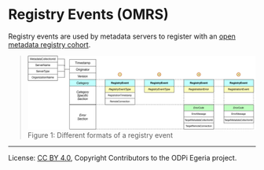 <!-- SPDX-License-Identifier: CC-BY-4.0 -->
<!-- Copyright Contributors to the ODPi Egeria project. -->

# Registry Events (OMRS)

Registry events are used by metadata servers to register with an 
[open metadata registry cohort](../open-metadata-repository-cohort.md).

> ![Figure 1](registry-event-formats.png)
> Figure 1: Different formats of a registry event



----
License: [CC BY 4.0](https://creativecommons.org/licenses/by/4.0/),
Copyright Contributors to the ODPi Egeria project.






